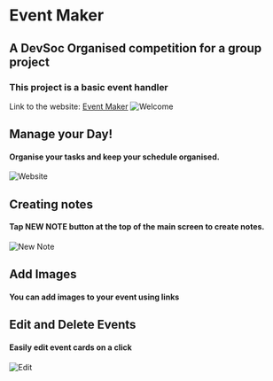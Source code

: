 # Event Maker

## A DevSoc Organised competition for a group project

### This project is a basic event handler

Link to the website: [Event Maker](https://event-maker.netlify.app/)
![Welcome](https://imgur.com/s0zQczJ)

## Manage your Day!
#### Organise your tasks and keep your schedule organised.
![Website]()

## Creating notes
#### Tap **NEW NOTE** button at the top of the main screen to create notes.
![New Note](https://imgur.com/HfvGiVj)

## Add Images
#### You can add images to your event using links

## Edit and Delete Events
#### Easily edit event cards on a click
![Edit](https://imgur.com/kaLx4lM)
